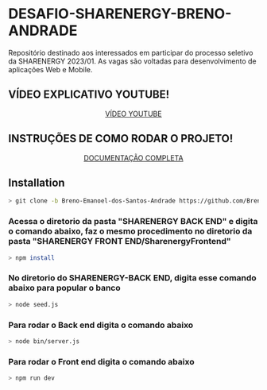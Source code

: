 # DESAFIO-SHARENERGY-BRENO-ANDRADE
Repositório destinado aos interessados em participar do processo seletivo da SHARENERGY 2023/01. As vagas são voltadas para desenvolvimento de aplicações Web e Mobile.

## VÍDEO EXPLICATIVO YOUTUBE!

<p align="center">
  <a href="https://youtu.be/A1-Jza-hNYw">VÍDEO YOUTUBE</a>
</p>

## INSTRUÇÕES DE COMO RODAR O PROJETO!

<p align="center">
  <a href="https://documenter.getpostman.com/view/21643949/2s8ZDR7kWe">DOCUMENTAÇÃO COMPLETA</a>
</p>

## Installation

```bash
> git clone -b Breno-Emanoel-dos-Santos-Andrade https://github.com/Bren0Andrad3/DESAFIO-SHARENERGY-BRENO-ANDRADE.git
```

### Acessa o diretorio da pasta "SHARENERGY BACK END" e digita o comando abaixo, faz o mesmo procedimento no diretorio da pasta "SHARENERGY FRONT END/SharenergyFrontend"

```bash
> npm install
```
### No diretorio do SHARENERGY-BACK END, digita esse comando abaixo para popular o banco

```bash
> node seed.js
```

### Para rodar o Back end digita o comando abaixo

```bash
> node bin/server.js
```
### Para rodar o Front end digita o comando abaixo

```bash
> npm run dev
```

